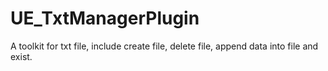 # UE_TxtManagerPlugin
A toolkit for txt file, include create file, delete file, append data into file and exist.
